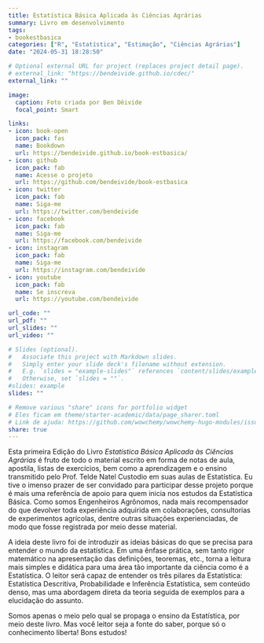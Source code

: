 ```yaml
---
title: Estatística Básica Aplicada às Ciências Agrárias
summary: Livro em desenvolvimento
tags:
- bookestbasica
categories: ["R", "Estatística", "Estimação", "Ciências Agrárias"]
date: "2024-05-31 18:28:50"

# Optional external URL for project (replaces project detail page).
# external_link: "https://bendeivide.github.io/cdec/"
external_link: ""

image:
  caption: Foto criada por Ben Dêivide
  focal_point: Smart

links:
- icon: book-open
  icon_pack: fas
  name: Bookdown
  url: https://bendeivide.github.io/book-estbasica/
- icon: github
  icon_pack: fab
  name: Acesse o projeto
  url: https://github.com/bendeivide/book-estbasica
- icon: twitter
  icon_pack: fab
  name: Siga-me
  url: https://twitter.com/bendeivide
- icon: facebook
  icon_pack: fab
  name: Siga-me
  url: https://facebook.com/bendeivide
- icon: instagram
  icon_pack: fab
  name: Siga-me
  url: https://instagram.com/bendeivide
- icon: youtube
  icon_pack: fab
  name: Se inscreva
  url: https://youtube.com/bendeivide

url_code: ""
url_pdf: ""
url_slides: ""
url_video: ""

# Slides (optional).
#   Associate this project with Markdown slides.
#   Simply enter your slide deck's filename without extension.
#   E.g. `slides = "example-slides"` references `content/slides/example-slides.md`.
#   Otherwise, set `slides = ""`.
#slides: example
slides: ""

# Remove various "share" icons for portfolio widget
# Eles ficam em theme/starter-academic/data/page_sharer.toml
# Link de ajuda: https://github.com/wowchemy/wowchemy-hugo-modules/issues/1611
share: true
---
```


Esta primeira Edição do Livro *Estatística Básica Aplicada às Ciências Agrárias* é fruto de todo o material escrito em forma de notas de aula, apostila, listas de exercícios, bem como a aprendizagem e o ensino transmitido pelo Prof. Telde Natel Custodio em suas aulas de Estatística. Eu tive o imenso prazer de ser convidado para participar desse projeto porque é mais uma referência de apoio para quem inicia nos estudos da Estatística Básica. Como somos Engenheiros Agrônomos, nada mais recompensador do que devolver toda experiência adquirida em colaborações, consultorias de experimentos agrícolas, dentre outras situações experienciadas, de modo que fosse registrada por meio desse material.

A ideia deste livro foi de introduzir as ideias básicas do que se precisa para entender o mundo da estatística. Em uma ênfase prática, sem tanto rigor matemático na apresentação das definições, teoremas, etc., torna a leitura mais simples e didática para uma área tão importante da ciência como é a Estatística. O leitor será capaz de entender os três pilares da Estatística: Estatística Descritiva, Probabilidade e Inferência Estatística, sem conteúdo denso, mas uma abordagem direta da teoria seguida de exemplos para a elucidação do assunto.

Somos apenas o meio pelo qual se propaga o ensino da Estatística, por meio deste livro. Mas você leitor seja a fonte do saber, porque só o conhecimento liberta! Bons estudos!
